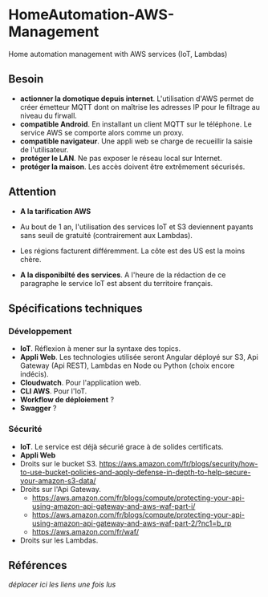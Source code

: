 # HomeAutomation-AWS-Management
Home automation management with AWS services (IoT, Lambdas)

## Besoin

* **actionner la domotique depuis internet**. L'utilisation d'AWS permet de créer émetteur MQTT dont on maîtrise les adresses IP pour le filtrage au niveau du firwall.
 * **compatible Android**. En installant un client MQTT sur le téléphone. Le service AWS se comporte alors comme un proxy.
 * **compatible navigateur**. Une appli web se charge de recueillir la saisie de l'utilisateur.
* **protéger le LAN**. Ne pas exposer le réseau local sur Internet.
* **protéger la maison**. Les accès doivent être extrêmement sécurisés.

## Attention

* **A la tarification AWS**
 * Au bout de 1 an, l'utilisation des services IoT et S3 deviennent payants sans seuil de gratuité (contrairement aux Lambdas).
 * Les régions facturent différemment. La côte est des US est la moins chère.

* **A la disponibilté des services**. A l'heure de la rédaction de ce paragraphe le service IoT est absent du territoire français.

## Spécifications techniques

### Développement

* **IoT**. Réflexion à mener sur la syntaxe des topics.
* **Appli Web**. Les technologies utilisée seront Angular déployé sur S3, Api Gateway (Api REST), Lambdas en Node ou Python (choix encore indécis).
* **Cloudwatch**. Pour l'application web.
* **CLI AWS**. Pour l'IoT.
* **Workflow de déploiement** ?
* **Swagger** ?

### Sécurité

* **IoT**. Le service est déjà sécurié grace à de solides certificats.
* **Appli Web**
 * Droits sur le bucket S3. https://aws.amazon.com/fr/blogs/security/how-to-use-bucket-policies-and-apply-defense-in-depth-to-help-secure-your-amazon-s3-data/
 * Droits sur l'Api Gateway.
   * https://aws.amazon.com/fr/blogs/compute/protecting-your-api-using-amazon-api-gateway-and-aws-waf-part-i/
   * https://aws.amazon.com/fr/blogs/compute/protecting-your-api-using-amazon-api-gateway-and-aws-waf-part-2/?nc1=b_rp
   * https://aws.amazon.com/fr/waf/
 * Droits sur les Lambdas.

## Références

*déplacer ici les liens une fois lus*
